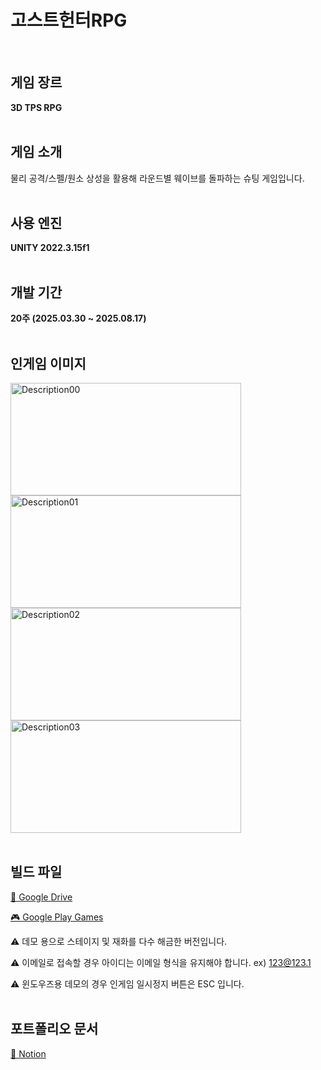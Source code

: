 # 고스트헌터RPG
<br>

## 게임 장르
**3D TPS RPG**
<br><br>

## 게임 소개
물리 공격/스펠/원소 상성을 활용해 라운드별 웨이브를 돌파하는 슈팅 게임입니다.
<br><br>

## 사용 엔진
**UNITY 2022.3.15f1**
<br><br>

## 개발 기간
**20주 (2025.03.30 ~ 2025.08.17)**
<br><br>

## 인게임 이미지
<img width="368.64" height="180" alt="Description00" src="https://github.com/user-attachments/assets/843a82ae-b206-433c-a8cb-c302ce11e862" />
<img width="368.64" height="180" alt="Description01" src="https://github.com/user-attachments/assets/5a12fb39-c5c9-4da7-8079-f31522d0897d" />
<img width="368.64" height="180" alt="Description02" src="https://github.com/user-attachments/assets/eaae1f48-6ff4-4d31-b69a-bf35c0d8f13e" />
<img width="368.64" height="180" alt="Description03" src="https://github.com/user-attachments/assets/86040877-0a34-4ff5-86cb-aaac21354c6d" />
<br><br>

## 빌드 파일
[📁 Google Drive](https://drive.google.com/drive/folders/1MbMq7kMcM522uGVxgy5OxMhocLUM3t-k?usp=drive_link)

[🎮 Google Play Games](https://play.google.com/apps/internaltest/4701449806023983690)

⚠️ 데모 용으로 스테이지 및 재화를 다수 해금한 버전입니다.

⚠️ 이메일로 접속할 경우 아이디는 이메일 형식을 유지해야 합니다. ex) 123@123.1

⚠️ 윈도우즈용 데모의 경우 인게임 일시정지 버튼은 ESC 입니다.
<br><br>

## 포트폴리오 문서
[📄 Notion](https://bohem026.notion.site/RPG-25a3cbfc479280838cebc5dbab2d9f66?pvs=143)
